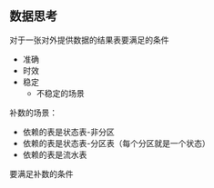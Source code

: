 ## 数据思考

对于一张对外提供数据的结果表要满足的条件
- 准确
- 时效
- 稳定
    - 不稳定的场景
    

补数的场景：
- 依赖的表是状态表-非分区
- 依赖的表是状态表-分区表（每个分区就是一个状态）
- 依赖的表是流水表


要满足补数的条件
